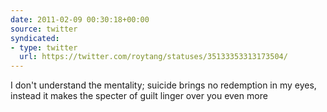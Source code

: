 ```yaml
---
date: 2011-02-09 00:30:18+00:00
source: twitter
syndicated:
- type: twitter
  url: https://twitter.com/roytang/statuses/35133353313173504/
---
```


I don't understand the mentality; suicide brings no redemption in my eyes, instead it makes the specter of guilt linger over you even more